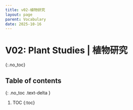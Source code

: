 ```yaml
---
title: v02-植物研究
layout: page
parent: Vocabulary
date: 2025-10-16
---
```


# V02: Plant Studies | 植物研究
{:.no_toc}

## Table of contents
{: .no_toc .text-delta }

1. TOC
{:toc}
